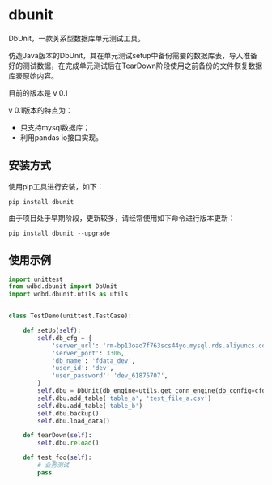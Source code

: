 # dbunit

DbUnit，一款关系型数据库单元测试工具。

仿造Java版本的DbUnit，其在单元测试setup中备份需要的数据库表，导入准备好的测试数据，在完成单元测试后在TearDown阶段使用之前备份的文件恢复数据库表原始内容。

目前的版本是 v 0.1

v 0.1版本的特点为：

- 只支持mysql数据库；
- 利用pandas io接口实现。

## 安装方式

使用pip工具进行安装，如下：

```command
pip install dbunit
```

由于项目处于早期阶段，更新较多，请经常使用如下命令进行版本更新：

```command
pip install dbunit --upgrade
```

## 使用示例

```python
import unittest
from wdbd.dbunit import DbUnit
import wdbd.dbunit.utils as utils


class TestDemo(unittest.TestCase):

    def setUp(self):
        self.db_cfg = {
            'server_url': 'rm-bp13oao7f763scs44yo.mysql.rds.aliyuncs.com',
            'server_port': 3306,
            'db_name': 'fdata_dev',
            'user_id': 'dev',
            'user_password': 'dev_61875707',
        }
        self.dbu = DbUnit(db_engine=utils.get_conn_engine(db_config=cfg))
        self.dbu.add_table('table_a', 'test_file_a.csv')
        self.dbu.add_table('table_b')
        self.dbu.backup()
        self.dbu.load_data()

    def tearDown(self):
        self.dbu.reload()

    def test_foo(self):
        # 业务测试
        pass

```
